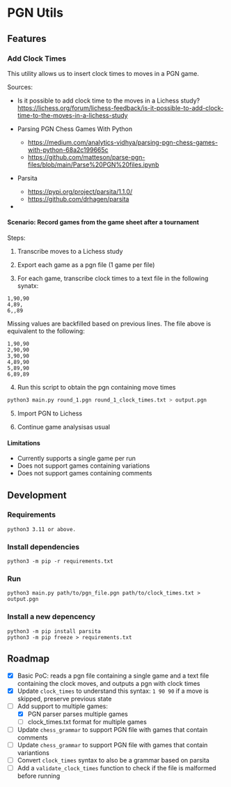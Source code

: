 # PGN Utils

## Features

### Add Clock Times

This utility allows us to insert clock times to moves in a PGN game.

Sources:
* Is it possible to add clock time to the moves in a Lichess study? https://lichess.org/forum/lichess-feedback/is-it-possible-to-add-clock-time-to-the-moves-in-a-lichess-study
* Parsing PGN Chess Games With Python
  - https://medium.com/analytics-vidhya/parsing-pgn-chess-games-with-python-68a2c199665c
  - https://github.com/matteson/parse-pgn-files/blob/main/Parse%20PGN%20files.ipynb

* Parsita
  - https://pypi.org/project/parsita/1.1.0/
  - https://github.com/drhagen/parsita
* 

#### Scenario: Record games from the game sheet after a tournament

Steps:

1. Transcribe moves to a Lichess study

2. Export each game as a pgn file (1 game per file)

3. For each game, transcribe clock times to a text file in the following synatx:

```
1,90,90
4,89,
6,,89
```

Missing values are backfilled based on previous lines. The file above is equivalent to the following:

```
1,90,90
2,90,90
3,90,90
4,89,90
5,89,90
6,89,89
```

4. Run this script to obtain the pgn containing move times

```sh
python3 main.py round_1.pgn round_1_clock_times.txt > output.pgn
```

5. Import PGN to Lichess

6. Continue game analysisas usual

#### Limitations

* Currently supports a single game per run
* Does not support games containing variations
* Does not support games containing comments

## Development

### Requirements

```
python3 3.11 or above.
```

### Install dependencies

```
python3 -m pip -r requirements.txt
```

### Run

```
python3 main.py path/to/pgn_file.pgn path/to/clock_times.txt > output.pgn
```

### Install a new depencency

```
python3 -m pip install parsita
python3 -m pip freeze > requirements.txt
```

## Roadmap

- [x] Basic PoC: reads a pgn file containing a single game and a text file containing the clock moves, and outputs a pgn with clock times
- [x] Update `clock_times` to understand this syntax: `1 90 90` if a move is skipped, preserve previous state
- [ ] Add support to multiple games:
  - [x] PGN parser parses multiple games
  - [ ] clock_times.txt format for multiple games
- [ ] Update `chess_grammar` to support PGN file with games that contain comments
- [ ] Update `chess_grammar` to support PGN file with games that contain variantions
- [ ] Convert `clock_times` syntax to also be a grammar based on parsita
- [ ] Add a `validate_clock_times` function to check if the file is malformed before running
